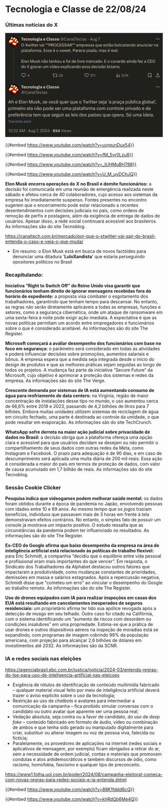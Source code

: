 # Tecnologia e Classe de 22/08/24

### Últimas notícias do X

![Selection_105.png](./22_08_24/Selection_105.png)

{{#embed https://www.youtube.com/watch?v=uyrqunDux54}}

{{#embed https://www.youtube.com/watch?v=fM_5vr0Lzu8}}

{{#embed https://www.youtube.com/watch?v=_IUHMuBH788}}

{{#embed https://www.youtube.com/watch?v=U_M_uvDChJQ}}

**Elon Musk encerra operações do X no Brasil e demite funcionários:**  a decisão foi comunicada em uma reunião de emergência realizada neste  sábado e afetou cerca de 40 colaboradores, cujo acesso aos sistemas da  empresa foi imediatamente suspenso. Fontes presentes no encontro sugerem  que o encerramento pode estar relacionado a recentes desentendimentos  com decisões judiciais no país, como ordens de remoção de perfis e  postagens, além da exigência de entrega de dados de usuários. Apesar  disso, a rede social continuará acessível aos brasileiros. As  informações são do site Tecnoblog.

<https://canaltech.com.br/mercado/por-que-o-xtwitter-vai-sair-do-brasil-entenda-o-caso-e-veja-o-que-muda/>

- Em resumo: o Elon Musk está em busca de novos factóides para denunciar uma ditadura '**LuloXandista**' que estaria perseguindo opositores políticos no Brasil

### Recapitulando:

**Iniciativa  “Right to Switch Off” do Reino Unido visa garantir que funcionários  tenham direito de ignorar mensagens recebidas fora do horário de  expediente:** a proposta visa combater o esgotamento dos  trabalhadores, garantindo que tenham tempo para descansar. No entanto,  as regras não serão diretamente aplicáveis a todas as empresas, funções e  setores, como a segurança cibernética, onde um ataque de ransomware em  uma sexta-feira à noite pode exigir ação imediata. A expectativa é que  as novas políticas permitam um acordo entre empregadores e funcionários  sobre o que é considerado aceitável. As informações são do site The  Register.

**Microsoft começará a avaliar desempenho dos funcionários com base no foco em segurança:**  o parâmetro será considerado em todas as atividades e poderá  influenciar decisões sobre promoções, aumentos salariais e bônus. A  empresa espera que a medida seja integrada desde o início do design de  produtos e que as melhores práticas sejam seguidas ao longo de todos os  projetos. A mudança faz parte da iniciativa “Secure Future” da  Microsoft, cujo objetivo é aprimorar a proteção dos sistemas e redes da  empresa. As informações são do site The Verge.

**Crescente demanda por sistemas de IA está aumentando consumo de água para resfriamento de data centers:**  na Virgínia, região de maior concentração de instalações desse tipo no  mundo, o uso aumentou cerca de 66,6% entre 2019 e 2023, passando de 4,2  bilhões de litros para 7 bilhões. Embora muitas unidades utilizem  sistemas de reciclagem de água em circuito fechado, uma parte é  destinada ao controle da umidade, o que pode resultar em evaporação. As  informações são do site TechCrunch.

**WhatsApp sofre derrota na maior ação judicial sobre privacidade de dados no Brasil:**  a decisão obriga que a plataforma ofereça uma opção clara e acessível  para que usuários decidam se desejam ou não permitir o compartilhamento  de seus dados com outras redes da Meta, como Instagram e Facebook. O  prazo para adequação é de 90 dias, e em caso de descumprimento será  aplicada uma multa diária de 200 mil reais. Essa ação é considerada a  maior do país em termos de proteção de dados, com valor de causa  acumulado em 1,7 bilhão de reais. As informações são do site Tecnoblog.

### Sessão Cookie Clicker

**Pesquisa indica que videogames podem melhorar saúde mental:**  os dados foram obtidos durante a época de pandemia no Japão, envolvendo  pessoas com idades entre 10 e 69 anos. Ao mesmo tempo que os jogos  traziam benefícios, indivíduos que passavam mais de 3 horas em frente à  tela demonstravam efeitos contrários. No entanto, o simples fato de  possuir um console já mostrava um impacto positivo. O estudo ressalta  que as circunstâncias da pandemia podem ter influenciado os resultados.  As informações são do site The Register.

**Ex-CEO  do Google afirma que baixo desempenho da empresa na área de  inteligência artificial está relacionado às políticas de trabalho  flexível:** para Eric Schmidt, a companhia “decidiu que o  equilíbrio entre vida pessoal e profissional eram mais importantes do  que vencer”. Em resposta, o Sindicato dos Trabalhadores da Alphabet  destacou outros fatores que impactaram a produtividade, como mudanças  constantes de prioridades, demissões em massa e salários estagnados.  Após a repercussão negativa, Schmidt disse que "cometeu um erro" ao  vincular o desempenho do Google ao trabalho remoto. As informações são  do site The Register.

**Uso de drones equipados com IA para realizar inspeções em casas dos EUA está resultando em cancelamentos inesperados de seguros residenciais:** um proprietário afirma ter tido sua apólice revogada após a detecção de musgo em seu telhado. Outro caso foi citado na Califórnia, com o sistema identificando um “aumento de riscos com desordem ou condições insalubres” em uma propriedade. Estima-se que a prática de usar drones e outros dispositivos aéreos na inspeção de moradias está se expandindo, com programas de imagem cobrindo 99% da população americana, com projeção para alcançar 2,6 bilhões de dólares em investimentos até 2032. As informações são da SCNR.

### IA e redes sociais nas eleições

<https://agenciabrasil.ebc.com.br/justica/noticia/2024-03/entenda-regras-do-tse-para-uso-de-inteligencia-artificial-nas-eleicoes>

- Exigência de rótulos de identificação de conteúdo multimídia  fabricado – qualquer material visual feito por meio de inteligência  artificial deverá trazer o aviso explícito sobre o uso da tecnologia;
- Restrição ao uso de *chatbots* e avatares para intermediar a  comunicação da campanha – fica proibido simular conversas com o  candidato ou outro avatar que aparente ser uma pessoa real;
- Vedação absoluta, seja contra ou a favor de candidato, do uso de *deep fake* – conteúdo  fabricado em formato de áudio, vídeo ou combinação de ambos e que tenha  sido gerado ou manipulado digitalmente para criar, substituir ou  alterar imagem ou voz de pessoa viva, falecida ou fictícia;
- Paralelamente, os provedores de aplicações na internet (redes  sociais e aplicativos de mensagem, por exemplo) ficam obrigados a  retirar do ar, sem a necessidade de ordem judicial, contas e materiais  que promovam condutas e atos antidemocráticos e também discursos de  ódio, como racismo, homofobia, fascismo e qualquer tipo de preconceito.

<https://www1.folha.uol.com.br/poder/2024/08/campanha-eleitoral-comeca-com-novas-regras-para-redes-sociais-e-ia-entenda.shtml>

{{#embed https://www.youtube.com/watch?v=88K1fddd6cQ}}

{{#embed https://www.youtube.com/watch?v=khRdQb6Me4Q}}
